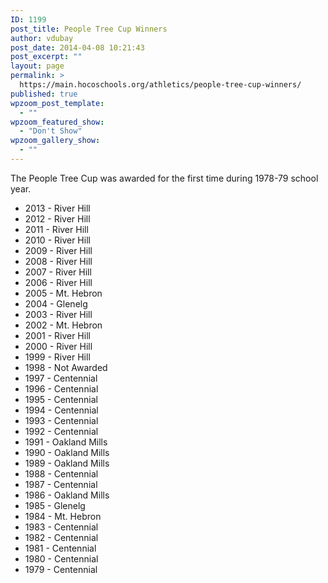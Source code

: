 ```yaml
---
ID: 1199
post_title: People Tree Cup Winners
author: vdubay
post_date: 2014-04-08 10:21:43
post_excerpt: ""
layout: page
permalink: >
  https://main.hocoschools.org/athletics/people-tree-cup-winners/
published: true
wpzoom_post_template:
  - ""
wpzoom_featured_show:
  - "Don't Show"
wpzoom_gallery_show:
  - ""
---
```

<p>The People Tree Cup was awarded for the first time during 1978-79 school year.</p>

<ul>
  <li>2013 - River Hill</li>
  <li>2012 - River Hill</li>
  <li>2011 - River Hill</li>
  <li>2010 - River Hill</li>
  <li>2009 - River Hill</li>
  <li>2008 - River Hill</li>
  <li>2007 - River Hill</li>
  <li>2006 - River Hill</li>
  <li>2005 - Mt. Hebron</li>
  <li>2004 - Glenelg</li>
  <li>2003 - River Hill</li>
  <li>2002 - Mt. Hebron</li>
  <li>2001 - River Hill</li>
  <li>2000 - River Hill</li>
  <li>1999 - River Hill</li>
  <li>1998 - Not Awarded</li>
  <li>1997 - Centennial</li>
  <li>1996 - Centennial</li>
  <li>1995 - Centennial</li>
  <li>1994 - Centennial</li>
  <li>1993 - Centennial</li>
  <li>1992 - Centennial</li>
  <li>1991 - Oakland Mills</li>
  <li>1990 - Oakland Mills</li>
  <li>1989 - Oakland Mills</li>
  <li>1988 - Centennial</li>
  <li>1987 - Centennial</li>
  <li>1986 - Oakland Mills</li>
  <li>1985 - Glenelg</li>
  <li>1984 - Mt. Hebron</li>
  <li>1983 - Centennial</li>
  <li>1982 - Centennial</li>
  <li>1981 - Centennial</li>
  <li>1980 - Centennial</li>
  <li>1979 - Centennial</li>
</ul>